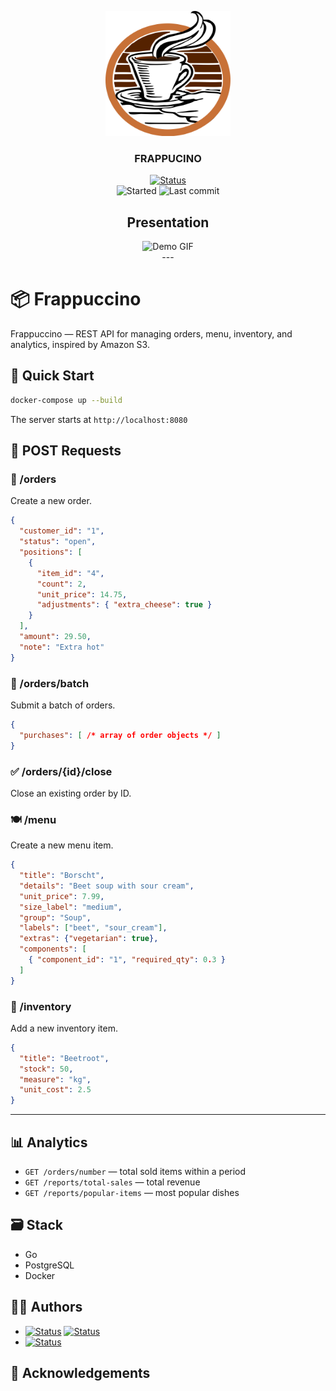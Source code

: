 <p align="center">
  <a href="" rel="noopener">
  <img width=200px height=200px src="logo.png" alt="Project logo" style="border-radius:0%;"></a>
  
</p>
<h3 align="center">FRAPPUCINO</h3>

<div align="center">

[![Status](https://img.shields.io/badge/status-completed-success.svg)]()
<br>
![Started](https://img.shields.io/date/1742899680?label=Started)
![Last commit](https://img.shields.io/date/1743719680?label=Last%20commit)

## Presentation
<div align="center">
  <img src="assets/introgif.gif" alt="Demo GIF" />
</div>
---

<div align="left">

# 📦 Frappuccino

Frappuccino — REST API for managing orders, menu, inventory, and analytics, inspired by Amazon S3.

## 🚀 Quick Start

```bash
docker-compose up --build
```

The server starts at `http://localhost:8080`

## 📮 POST Requests

### 🛒 /orders
Create a new order.
```json
{
  "customer_id": "1",
  "status": "open",
  "positions": [
    {
      "item_id": "4",
      "count": 2,
      "unit_price": 14.75,
      "adjustments": { "extra_cheese": true }
    }
  ],
  "amount": 29.50,
  "note": "Extra hot"
}
```

### 🧾 /orders/batch
Submit a batch of orders.
```json
{
  "purchases": [ /* array of order objects */ ]
}
```

### ✅ /orders/{id}/close
Close an existing order by ID.

### 🍽 /menu
Create a new menu item.
```json
{
  "title": "Borscht",
  "details": "Beet soup with sour cream",
  "unit_price": 7.99,
  "size_label": "medium",
  "group": "Soup",
  "labels": ["beet", "sour_cream"],
  "extras": {"vegetarian": true},
  "components": [
    { "component_id": "1", "required_qty": 0.3 }
  ]
}
```

### 🧂 /inventory
Add a new inventory item.
```json
{
  "title": "Beetroot",
  "stock": 50,
  "measure": "kg",
  "unit_cost": 2.5
}
```

---

## 📊 Analytics

- `GET /orders/number` — total sold items within a period
- `GET /reports/total-sales` — total revenue
- `GET /reports/popular-items` — most popular dishes

## 🗃 Stack
- Go
- PostgreSQL
- Docker

## ✍🏻 Authors <a name = "authors"></a>

- [![Status](https://img.shields.io/badge/alem-azhaxyly-success?logo=github)](https://platform.alem.school/git/azhaxyly) <a href="https://t.me/hmlssdeus" target="_blank"><img src="https://img.shields.io/badge/telegram-@hmlssdeus-blue?logo=Telegram" alt="Status" /></a>
- [![Status](https://img.shields.io/badge/alem-abaltash-success?logo=github)](https://platform.alem.school/git/abaltash)


## 🎉 Acknowledgements <a name = "acknowledgement"></a>

